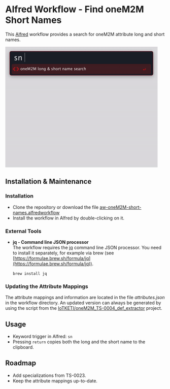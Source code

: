 # Alfred Workflow - Find oneM2M Short Names 

This [Alfred](https://www.alfredapp.com) workflow provides a search for oneM2M attribute long and short names.

![](workflow.gif)
## Installation & Maintenance

### Installation

- Clone the repository or download the file [aw-oneM2M-short-names.alfredworkflow](aw-oneM2M-short-names.alfredworkflow)
- Install the workflow in Alfred by double-clicking on it.


### External Tools
- **jq - Command line JSON processor**  
The workflow requires the [jq](https://stedolan.github.io/jq/) command line JSON processor. You need to install it separately, for example via brew (see [https://formulae.brew.sh/formula/jq](https://formulae.brew.sh/formula/jq)).

      brew install jq

### Updating the Attribute Mappings

The attribute mappings and information are located in the file *attributes.json* in the workflow directory. An updated version can always be generated by using the script from the [IoTKETI/oneM2M_TS-0004_def_extractor](https://github.com/IoTKETI/oneM2M_TS-0004_def_extractor) project.



## Usage

- Keyword trigger in Alfred: ```sn```
- Pressing ```return``` copies both the long and the short name to the clipboard.


## Roadmap

- Add <flexContainer> specializations from TS-0023.
- Keep the attribute mappings up-to-date.
